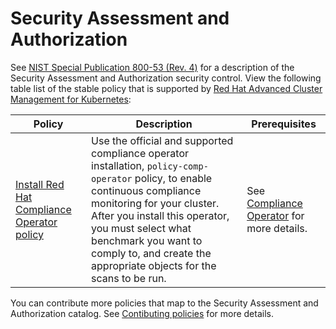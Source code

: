 # Security Assessment and Authorization

See [NIST Special Publication 800-53 (Rev. 4)](https://nvd.nist.gov/800-53/Rev4/family/Security%20Assessment%20and%20Authorization) for a description of the Security Assessment and Authorization security control. 
View the following table list of the stable policy that is supported by [Red Hat Advanced Cluster Management for Kubernetes](https://access.redhat.com/documentation/en-us/red_hat_advanced_cluster_management_for_kubernetes/2.1/html-single/security/index#kubernetes-configuration-policy-controller):

Policy  | Description | Prerequisites
------- | ----------- | -------------
[Install Red Hat Compliance Operator policy](../CA-Security-Assessment-and-Authorization/policy-compliance-operator-install.yaml) | Use the official and supported compliance operator installation, `policy-comp-operator` policy, to enable continuous compliance monitoring for your cluster. After you install this operator, you must select what benchmark you want to comply to, and create the appropriate objects for the scans to be run. | See [Compliance Operator](https://docs.openshift.com/container-platform/4.6/security/compliance_operator/compliance-operator-understanding.html#compliance-operator-understanding) for more details.


You can contribute more policies that map to the Security Assessment and Authorization catalog. See [Contibuting policies](https://github.com/open-cluster-management/policy-collection/blob/master/docs/CONTRIBUTING.md) for more details.
<!--concerned about creating a readme for this policy, unless this policy is also supported in 2.1-->

